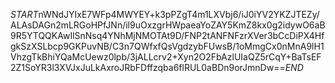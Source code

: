 $START$nWNdJYIxE7WFp4MWYEY+k3pPZgT4m1LXVbj6/iJ0iYV2YKZJTEZy/ALAsDAGn2mLRGoHPfJNn/il9uOxzgrHWpaeaYoZAY5KmZ8kx0g2idywO6aB9R5YTQQKAwIlSnNsq4YNhMjNMOTAt9D/FNP2tANFNFzrXVer3bCcDiPX4HfgkSzXSLbcp9GKPuvNB/C3n7QWfxfQsVgdzybFUwsB/1oMmgCx0nMnA9lH1VhzgTkBhiYQaMcUewz0lpb/3jALLcrv2+Xyn2O2FbAzlUIaQZ5rCqY+BaTsEF2Z1SoYR3l3XVJxJuLkAxroJRbFDffzqba6flRUL0aBDn9orJmnDw==$END$
